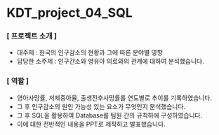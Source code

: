 # KDT_project_04_SQL

### [ 프로젝트 소개 ]

- 대주제 : 한국의 인구감소의 현황과 그에 따른 분야별 영향
- 담당한 소주제 : 인구간소와 영유아 의료와의 관계에 대하여 분석했습니다.

### [ 역할 ]

- 영아사망률, 저체중아율, 출생전후사망률를 연도별로 추이를 기록하였습니다.
- 그 후 인구감소의 원인 가능성 있는 요소가 무엇인지 분석했습니다.
- 그 후 SQL을 활용하여 Database를 팀원 간의 규칙하에 구성하였습니다.
- 이에 대한 전반적인 내용을 PPT로 제작하고 발표했습니다.
